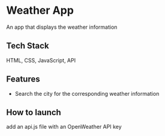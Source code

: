 # Weather App

An app that displays the weather information

## Tech Stack

HTML, CSS, JavaScript, API

## Features

- Search the city for the corresponding weather information


## How to launch

add an api.js file with an OpenWeather API key

